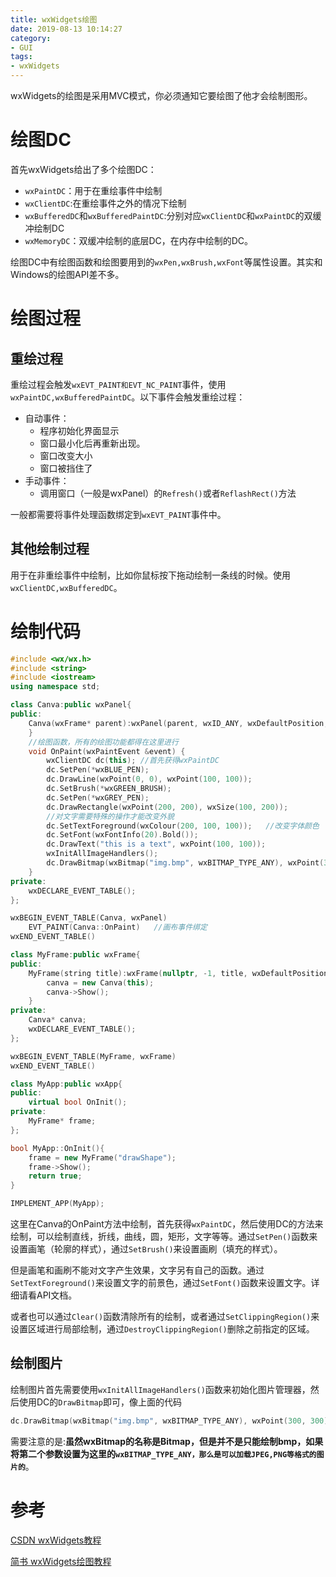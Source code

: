 ```yaml
---
title: wxWidgets绘图
date: 2019-08-13 10:14:27
category:
- GUI
tags:
- wxWidgets
---
```


wxWidgets的绘图是采用MVC模式，你必须通知它要绘图了他才会绘制图形。
<!--more-->
# 绘图DC

首先wxWidgets给出了多个绘图DC：

* `wxPaintDC`：用于在重绘事件中绘制
* `wxClientDC`:在重绘事件之外的情况下绘制
* `wxBufferedDC`和`wxBufferedPaintDC`:分别对应`wxClientDC`和`wxPaintDC`的双缓冲绘制DC
* `wxMemoryDC`：双缓冲绘制的底层DC，在内存中绘制的DC。

绘图DC中有绘图函数和绘图要用到的`wxPen,wxBrush,wxFont`等属性设置。其实和Windows的绘图API差不多。

# 绘图过程

## 重绘过程

重绘过程会触发`wxEVT_PAINT和EVT_NC_PAINT`事件，使用`wxPaintDC,wxBufferedPaintDC`。以下事件会触发重绘过程：

* 自动事件：
  * 程序初始化界面显示
  * 窗口最小化后再重新出现。
  * 窗口改变大小
  * 窗口被挡住了
* 手动事件：
  * 调用窗口（一般是wxPanel）的`Refresh()`或者`ReflashRect()`方法

一般都需要将事件处理函数绑定到`wxEVT_PAINT`事件中。

## 其他绘制过程

用于在非重绘事件中绘制，比如你鼠标按下拖动绘制一条线的时候。使用`wxClientDC,wxBufferedDC`。

# 绘制代码

```c++
#include <wx/wx.h>
#include <string>
#include <iostream>
using namespace std;

class Canva:public wxPanel{
public:
    Canva(wxFrame* parent):wxPanel(parent, wxID_ANY, wxDefaultPosition, wxSize(800, 800)){
    }
    //绘图函数，所有的绘图功能都得在这里进行
    void OnPaint(wxPaintEvent &event) {
        wxClientDC dc(this); //首先获得wxPaintDC
        dc.SetPen(*wxBLUE_PEN);
        dc.DrawLine(wxPoint(0, 0), wxPoint(100, 100));
        dc.SetBrush(*wxGREEN_BRUSH);
        dc.SetPen(*wxGREY_PEN);
        dc.DrawRectangle(wxPoint(200, 200), wxSize(100, 200));
        //对文字需要特殊的操作才能改变外貌
        dc.SetTextForeground(wxColour(200, 100, 100));   //改变字体颜色
        dc.SetFont(wxFontInfo(20).Bold());
        dc.DrawText("this is a text", wxPoint(100, 100));
        wxInitAllImageHandlers();
        dc.DrawBitmap(wxBitmap("img.bmp", wxBITMAP_TYPE_ANY), wxPoint(300, 300));
    }
private:
    wxDECLARE_EVENT_TABLE();
};

wxBEGIN_EVENT_TABLE(Canva, wxPanel)
    EVT_PAINT(Canva::OnPaint)   //画布事件绑定
wxEND_EVENT_TABLE()

class MyFrame:public wxFrame{
public:
    MyFrame(string title):wxFrame(nullptr, -1, title, wxDefaultPosition, wxSize(500, 500)){
        canva = new Canva(this);
        canva->Show();
    }
private:
    Canva* canva;
    wxDECLARE_EVENT_TABLE();
};

wxBEGIN_EVENT_TABLE(MyFrame, wxFrame)
wxEND_EVENT_TABLE()

class MyApp:public wxApp{
public:
    virtual bool OnInit();
private:
    MyFrame* frame;
};

bool MyApp::OnInit(){
    frame = new MyFrame("drawShape");
    frame->Show();
    return true;
}

IMPLEMENT_APP(MyApp);
```

这里在Canva的OnPaint方法中绘制，首先获得`wxPaintDC`，然后使用DC的方法来绘制，可以绘制直线，折线，曲线，圆，矩形，文字等等。通过`SetPen()`函数来设置画笔（轮廓的样式），通过`SetBrush()`来设置画刷（填充的样式）。

但是画笔和画刷不能对文字产生效果，文字另有自己的函数。通过`SetTextForeground()`来设置文字的前景色，通过`SetFont()`函数来设置文字。详细请看API文档。

或者也可以通过`Clear()`函数清除所有的绘制，或者通过`SetClippingRegion()`来设置区域进行局部绘制，通过`DestroyClippingRegion()`删除之前指定的区域。



## 绘制图片

绘制图片首先需要使用`wxInitAllImageHandlers()`函数来初始化图片管理器，然后使用DC的`DrawBitmap`即可，像上面的代码

```c++
dc.DrawBitmap(wxBitmap("img.bmp", wxBITMAP_TYPE_ANY), wxPoint(300, 300));
```

需要注意的是:**虽然wxBitmap的名称是Bitmap，但是并不是只能绘制bmp，如果将第二个参数设置为这里的`wxBITMAP_TYPE_ANY，那么是可以加载JPEG,PNG等格式的图片的`**。

# 参考

[CSDN wxWidgets教程](https://blog.csdn.net/wyansai/article/details/51175599)

[简书 wxWidgets绘图教程](https://www.jianshu.com/p/6420be9dae01)


